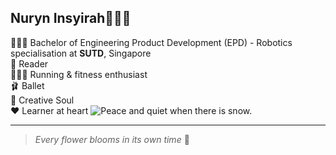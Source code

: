 ## Nuryn Insyirah🧕🏼✨

👩🏻‍🎓 Bachelor of Engineering Product Development (EPD) - Robotics specialisation at **SUTD**, Singapore </br>
📖 Reader </br>
🏃🏻‍♀️ Running & fitness enthusiast </br>
🩰 Ballet </br>
🎨 Creative Soul </br>
❤️ Learner at heart
<picture>
 <source media="(prefers-color-scheme: light)" srcset="https://media1.tenor.com/m/gLEBxlHvFTQAAAAC/frieren-sousou-no-frieren.gif"> 
 <img alt="Peace and quiet when there is snow." src="https://media1.tenor.com/m/gLEBxlHvFTQAAAAC/frieren-sousou-no-frieren.gif">
</picture>






---
> _Every flower blooms in its own time_ 🌸
<!--
**Uniquely-Nuryn/Uniquely-Nuryn** is a ✨ _special_ ✨ repository because its `README.md` (this file) appears on your GitHub profile.



-->
